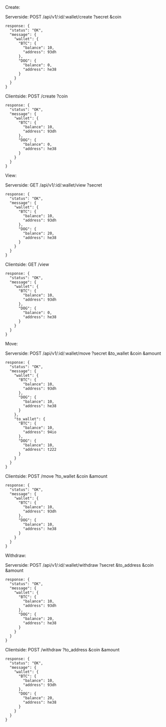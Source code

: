 Create: 

  Serverside:
    POST /api/v1/:id/:wallet/create
      ?secret
      &coin

    response: {
      "status": "OK",
      "message": {
        "wallet": {
          "BTC": {
            "balance": 10,
            "address": 93dh
          }, 
          "DOG": {
            "balance": 0,
            "address": he38
          }
        }
      }
    }

  Clientside:
    POST /create
      ?coin

    response: {
      "status": "OK",
      "message": {
        "wallet": {
          "BTC": {
            "balance": 10,
            "address": 93dh
          }, 
          "DOG": {
            "balance": 0,
            "address": he38
          }
        }
      }
    }



View: 

  Serverside: 
    GET /api/v1/:id/:wallet/view
      ?secret

    response: {
      "status": "OK",
      "message": {
        "wallet": {
          "BTC": {
            "balance": 10,
            "address": 93dh
          }, 
          "DOG": {
            "balance": 20,
            "address": he38
          }
        }
      }
    }

  Clientside:
    GET /view

    response: {
      "status": "OK",
      "message": {
        "wallet": {
          "BTC": {
            "balance": 10,
            "address": 93dh
          }, 
          "DOG": {
            "balance": 0,
            "address": he38
          }
        }
      }
    }



Move: 

  Serverside:
    POST /api/v1/:id/:wallet/move
      ?secret
      &to_wallet
      &coin
      &amount

    response: {
      "status": "OK",
      "message": {
        "wallet": {
          "BTC": {
            "balance": 10,
            "address": 93dh
          }, 
          "DOG": {
            "balance": 10,
            "address": he38
          }
        },
        "to_wallet": {
          "BTC": {
            "balance": 10,
            "address": 94io
          }, 
          "DOG": {
            "balance": 10,
            "address": t222
          }
        }
      }
    }

  Clientside:
    POST /move
      ?to_wallet
      &coin
      &amount

    response: {
      "status": "OK",
      "message": {
        "wallet": {
          "BTC": {
            "balance": 10,
            "address": 93dh
          }, 
          "DOG": {
            "balance": 10,
            "address": he38
          }
        }
      }
    }



Withdraw: 

  Serverside:
    POST /api/v1/:id/:wallet/withdraw
      ?secret
      &to_address
      &coin
      &amount

    response: {
      "status": "OK",
      "message": {
        "wallet": {
          "BTC": {
            "balance": 10,
            "address": 93dh
          }, 
          "DOG": {
            "balance": 20,
            "address": he38
          }
        }
      }
    }

  Clientside:
    POST /withdraw
      ?to_address
      &coin
      &amount

    response: {
      "status": "OK",
      "message": {
        "wallet": {
          "BTC": {
            "balance": 10,
            "address": 93dh
          }, 
          "DOG": {
            "balance": 20,
            "address": he38
          }
        }
      }
    }